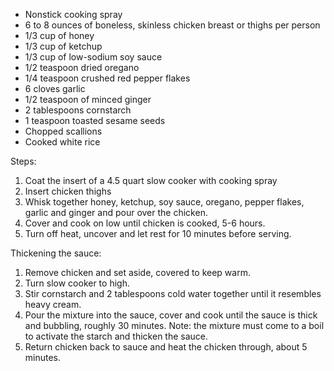 - Nonstick cooking spray
- 6 to 8 ounces of boneless, skinless chicken breast or thighs per person
- 1/3 cup of honey
- 1/3 cup of ketchup
- 1/3 cup of low-sodium soy sauce
- 1/2 teaspoon dried oregano
- 1/4 teaspoon crushed red pepper flakes
- 6 cloves garlic
- 1/2 teaspoon of minced ginger
- 2 tablespoons cornstarch
- 1 teaspoon toasted sesame seeds
- Chopped scallions
- Cooked white rice

Steps:
1. Coat the insert of a 4.5 quart slow cooker with cooking spray
2. Insert chicken thighs
3. Whisk together honey, ketchup, soy sauce, oregano, pepper flakes, garlic and ginger and pour over the chicken.
4. Cover and cook on low until chicken is cooked, 5-6 hours.
5. Turn off heat, uncover and let rest for 10 minutes before serving.

Thickening the sauce:
1. Remove chicken and set aside, covered to keep warm.
2. Turn slow cooker to high.
3. Stir cornstarch and 2 tablespoons cold water together until it resembles heavy cream.
4. Pour the mixture into the sauce, cover and cook until the sauce is thick and bubbling, roughly 30 minutes. Note: the mixture must come to a boil to activate the starch and thicken the sauce.
5. Return chicken back to sauce and heat the chicken through, about 5 minutes.